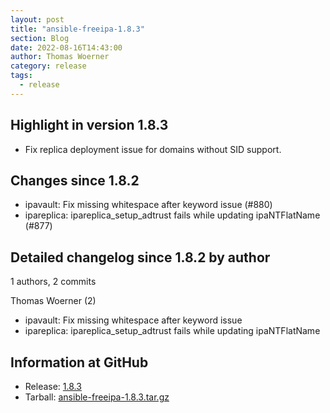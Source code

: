 ```yaml
---
layout: post
title: "ansible-freeipa-1.8.3"
section: Blog
date: 2022-08-16T14:43:00
author: Thomas Woerner
category: release
tags:
  - release
---
```


Highlight in version 1.8.3
-------------------

 - Fix replica deployment issue for domains without SID support.

Changes since 1.8.2
-------------------

  - ipavault: Fix missing whitespace after keyword issue (#880)
  - ipareplica: ipareplica_setup_adtrust fails while updating ipaNTFlatName (#877)

Detailed changelog since 1.8.2 by author
----------------------------------------
  1 authors, 2 commits

Thomas Woerner (2)

  - ipavault: Fix missing whitespace after keyword issue
  - ipareplica: ipareplica_setup_adtrust fails while updating ipaNTFlatName

Information at GitHub
---------------------
* Release: [1.8.3](https://github.com/freeipa/ansible-freeipa/releases/tag/v1.8.3)
* Tarball: [ansible-freeipa-1.8.3.tar.gz](https://github.com/freeipa/ansible-freeipa/archive/refs/tags/v1.8.3.tar.gz)
